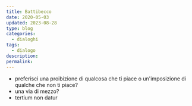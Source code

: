 ```yaml
---
title: Battibecco
date: 2020-05-03
updated: 2023-08-28
type: blog
categories:
  - dialoghi
tags:
  - dialogo
description: 
permalink:
---
```


- preferisci una proibizione di qualcosa che ti piace o un'imposizione di qualche che non ti piace?
- una via di mezzo?
- tertium non datur
